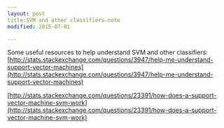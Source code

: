```yaml
---
layout: post
title:SVM and other classifiers-note
modified: 2015-07-01

---
```

Some useful resources to help understand SVM and other classifiers:
[http://stats.stackexchange.com/questions/3947/help-me-understand-support-vector-machines](http://stats.stackexchange.com/questions/3947/help-me-understand-support-vector-machines)

[http://stats.stackexchange.com/questions/23391/how-does-a-support-vector-machine-svm-work](http://stats.stackexchange.com/questions/23391/how-does-a-support-vector-machine-svm-work)